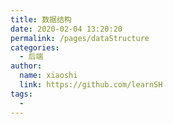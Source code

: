 ```yaml
---
title: 数据结构
date: 2020-02-04 13:20:20
permalink: /pages/dataStructure
categories: 
  - 后端
author: 
  name: xiaoshi
  link: https://github.com/learnSH
tags: 
  - 
---
```

